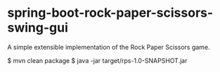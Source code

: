 # spring-boot-rock-paper-scissors-swing-gui
A simple extensible implementation of the Rock Paper Scissors game.

$ mvn clean package
$ java -jar target/rps-1.0-SNAPSHOT.jar
